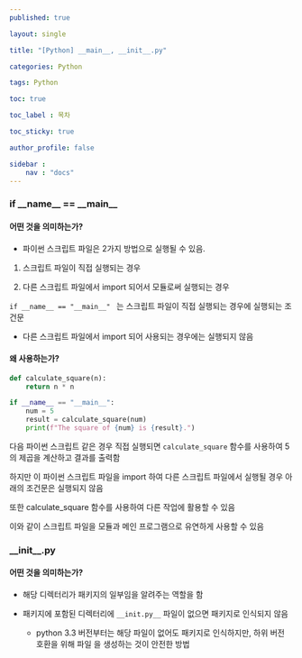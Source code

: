 ```yaml
---
published: true

layout: single

title: "[Python] __main__, __init__.py"

categories: Python

tags: Python

toc: true

toc_label : 목차

toc_sticky: true

author_profile: false

sidebar :
    nav : "docs"
---
```


### if \_\_name\_\_ == \_\_main\_\_ 



#### 어떤 것을 의미하는가?

- 파이썬 스크립트 파일은 2가지 방법으로 실행될 수 있음.

1. 스크립트 파일이 직접 실행되는 경우

2. 다른 스크립트 파일에서 import 되어서 모듈로써 실행되는 경우 

   

`if __name__ == "__main__" ` 는 스크립트 파일이 직접 실행되는 경우에 실행되는 조건문

- 다른 스크립트 파일에서 import 되어 사용되는 경우에는 실행되지 않음



#### 왜 사용하는가?

```python
def calculate_square(n):
    return n * n

if __name__ == "__main__":
    num = 5
    result = calculate_square(num)
    print(f"The square of {num} is {result}.")
```

다음 파이썬 스크립트 같은 경우 직접 실행되면 `calculate_square` 함수를 사용하여 5의 제곱을 계산하고 결과를 출력함 

하지만 이 파이썬 스크립트 파일을 import 하여 다른 스크립트 파일에서 실행될 경우 아래의 조건문은 실행되지 않음

또한 calculate_square 함수를 사용하여 다른 작업에 활용할 수 있음



이와 같이 스크립트 파일을 모듈과 메인 프로그램으로 유연하게 사용할 수 있음



### \_\_init\_\_.py



#### 어떤 것을 의미하는가?

- 해당 디렉터리가 패키지의 일부임을 알려주는 역할을 함

- 패키지에 포함된 디렉터리에 `__init.py__` 파일이 없으면 패키지로 인식되지 않음 
  - python 3.3 버전부터는 해당 파일이 없어도 패키지로 인식하지만, 하위 버전 호환을 위해 파일	을 생성하는 것이 안전한 방법



